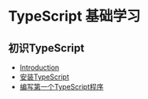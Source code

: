 # TypeScript 基础学习

## 初识TypeScript
- [Introduction](/docs/chapter1/README.md)
- [安装TypeScript](/docs/chapter1/install.md)
- [编写第一个TypeScript程序](/docs/chapter1/start.md)